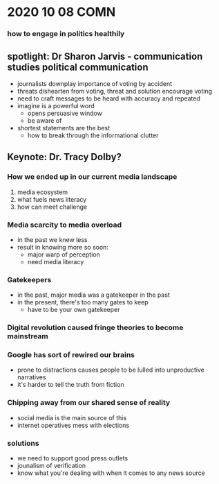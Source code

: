 # 2020 10 08 COMN

### how to engage in politics healthily

## spotlight: Dr Sharon Jarvis - communication studies political communication

- journalists downplay importance of voting by accident
- threats dishearten from voting, threat and solution encourage voting
- need to craft messages to be heard with accuracy and repeated
- imagine is a powerful word
  - opens persuasive window
  - be aware of
- shortest statements are the best
  - how to break through the informational clutter

## Keynote: Dr. Tracy Dolby?

### How we ended up in our current media landscape

1. media ecosystem
2. what fuels news literacy
3. how can meet challenge

### Media scarcity to media overload

- in the past we knew less
- result in knowing more so soon: 
  - major warp of perception
  - need media literacy

### Gatekeepers

- in the past, major media was a gatekeeper in the past
- in the present, there's too many gates to keep
  - have to be your own gatekeeper

### Digital revolution caused fringe theories to become mainstream

### Google has sort of rewired our brains

- prone to distractions causes people to be lulled into unproductive narratives
- it's harder to tell the truth from fiction

### Chipping away from our shared sense of reality

- social media is the main source of this
- internet operatives mess with elections

### solutions

- we need to support good press outlets
- jounalism of verification
- know what you're dealing with when it comes to any news source
